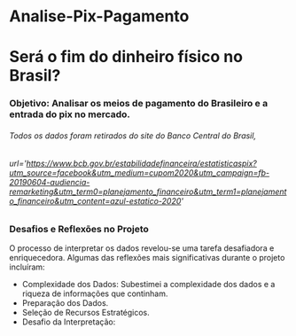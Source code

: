 # Analise-Pix-Pagamento

# Será o fim do dinheiro físico no Brasil?

### Objetivo: Analisar os meios de pagamento do Brasileiro e a entrada do pix no mercado.

###### Todos os dados foram retirados do site do Banco Central do Brasil,
###### url='https://www.bcb.gov.br/estabilidadefinanceira/estatisticaspix?utm_source=facebook&utm_medium=cupom2020&utm_campaign=fb-20190604-audiencia-remarketing&utm_term0=planejamento_financeiro&utm_term1=planejamento_financeiro&utm_content=azul-estatico-2020'

### Desafios e Reflexões no Projeto

O processo de interpretar os dados revelou-se uma tarefa desafiadora e enriquecedora. Algumas das reflexões mais significativas durante o projeto incluíram:

- Complexidade dos Dados: Subestimei a complexidade dos dados e a riqueza de informações que continham.
- Preparação dos Dados.
- Seleção de Recursos Estratégicos.
- Desafio da Interpretação: 
